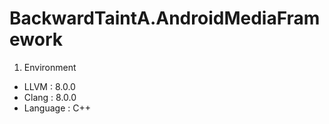 # BackwardTaintA.AndroidMediaFramework

1. Environment
- LLVM : 8.0.0
- Clang : 8.0.0
- Language : C++
